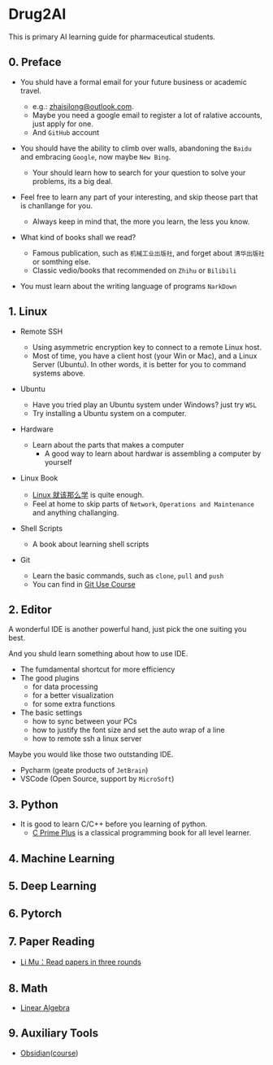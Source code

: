 # Drug2AI

This is primary AI learning guide for pharmaceutical students.

## 0. Preface

- You shuld have a formal email for your future business or academic travel.
  - e.g.: zhaisilong@outlook.com.
  - Maybe you need a google email to register a lot of ralative accounts, just apply for one.
  - And `GitHub` account
- You should have the ability to climb over walls, abandoning the `Baidu` and embracing `Google`, now maybe `New Bing`.
    - Your should learn how to search for your question to solve your problems, its a big deal.

- Feel free to learn any part of your interesting, and skip theose part that is chanllange for you.
    - Always keep in mind that, the more you learn, the less you know.
- What kind of books shall we read?
    - Famous publication, such as `机械工业出版社`, and forget about `清华出版社` or somthing else.
    - Classic vedio/books that recommended on `Zhihu` or `Bilibili`

- You must learn about the writing language of programs `NarkDown`

## 1. Linux

- Remote SSH
    - Using asymmetric encryption key to connect to a remote Linux host.
    - Most of time, you have a client host (your Win or Mac), and a Linux Server (Ubuntu). In other words, it is better for you to command systems above.

- Ubuntu
    - Have you tried play an Ubuntu system under Windows? just try `WSL`
    - Try installing a Ubuntu system on a computer.

- Hardware
    - Learn about the parts that makes a computer
        - A good way to learn about hardwar is assembling a computer by yourself

- Linux Book
    - [Linux 就该那么学](https://www.linuxprobe.com) is quite enough.
    - Feel at home to skip parts of `Network`, `Operations and Maintenance` and anything challanging.

- Shell Scripts
    - A book about learning shell scripts


-   Git
    -   Learn the basic commands, such as `clone`, `pull` and `push`
    -   You can find in [Git Use Course](https://zhuanlan.zhihu.com/p/135183491)

## 2. Editor

A wonderful IDE is another powerful hand, just pick the one suiting you best.

And you shuld learn something about how to use IDE.

-   The fumdamental shortcut for more efficiency
-   The good plugins
    -   for data processing
    -   for a better visualization
    -   for some extra functions
-   The basic settings
    -   how to sync between your PCs
    -   how to justify the font size and set the auto wrap of a line
    -   how to remote ssh a linux server



Maybe you would like those two outstanding IDE.

-   Pycharm (geate products of `JetBrain`)
-   VSCode (Open Source, support by `MicroSoft`)

## 3. Python

- It is good to learn C/C++ before you learning of python.
    - [C Prime Plus](https://pan.baidu.com/s/1Xray5rOxogY7Kiyzh_RYSQ?pwd=w3ya) is a classical programming book for all level learner.

## 4. Machine Learning

## 5. Deep Learning

## 6. Pytorch

## 7. Paper Reading

- [Li Mu：Read papers in three rounds](https://www.bilibili.com/video/BV1H44y1t75x)

## 8. Math

- [Linear Algebra](https://www.bilibili.com/video/BV1ib411t7YR/?spm_id_from=333.1007.top_right_bar_window_custom_collection.content.click&vd_source=18d2716e10f54bf325d88320f12c165e)
## 9. Auxiliary Tools

- [Obsidian](https://obsidian.md/)([course](https://help.obsidian.md/Obsidian/Index))

